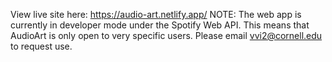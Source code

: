 View live site here: https://audio-art.netlify.app/
NOTE: The web app is currently in developer mode under the Spotify Web API. This means that AudioArt is only open to very specific users. Please email vvi2@cornell.edu to request use.
